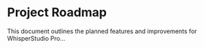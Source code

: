 # Project Roadmap

This document outlines the planned features and improvements for WhisperStudio Pro...